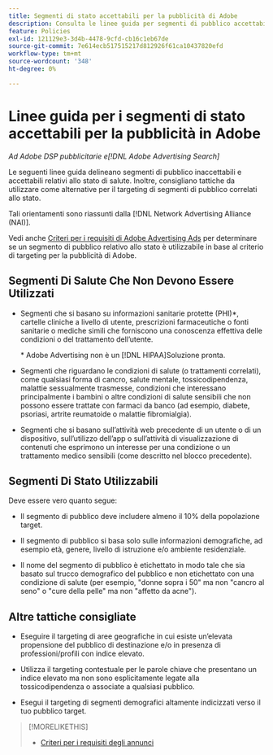 ```yaml
---
title: Segmenti di stato accettabili per la pubblicità di Adobe
description: Consulta le linee guida per segmenti di pubblico accettabili relativi allo stato e tattiche da utilizzare come alternative per il targeting di segmenti di pubblico correlati allo stato.
feature: Policies
exl-id: 121129e3-3d4b-4478-9cfd-cb16c1eb67de
source-git-commit: 7e614ecb517515217d812926f61ca10437820efd
workflow-type: tm+mt
source-wordcount: '348'
ht-degree: 0%

---
```


# Linee guida per i segmenti di stato accettabili per la pubblicità in Adobe

*Ad Adobe DSP pubblicitarie e[!DNL Adobe Advertising Search]*

Le seguenti linee guida delineano segmenti di pubblico inaccettabili e accettabili relativi allo stato di salute. Inoltre, consigliano tattiche da utilizzare come alternative per il targeting di segmenti di pubblico correlati allo stato.

Tali orientamenti sono riassunti dalla [!DNL Network Advertising Alliance (NAI)].

Vedi anche [Criteri per i requisiti di Adobe Advertising Ads](/help/policies/ad-requirements-policy.md) per determinare se un segmento di pubblico relativo allo stato è utilizzabile in base al criterio di targeting per la pubblicità di Adobe.

## Segmenti Di Salute Che Non Devono Essere Utilizzati

* Segmenti che si basano su informazioni sanitarie protette (PHI)\*, cartelle cliniche a livello di utente, prescrizioni farmaceutiche o fonti sanitarie o mediche simili che forniscono una conoscenza effettiva delle condizioni o del trattamento dell’utente.

   \* Adobe Advertising non è un [!DNL HIPAA]Soluzione pronta.

* Segmenti che riguardano le condizioni di salute (o trattamenti correlati), come qualsiasi forma di cancro, salute mentale, tossicodipendenza, malattie sessualmente trasmesse, condizioni che interessano principalmente i bambini o altre condizioni di salute sensibili che non possono essere trattate con farmaci da banco (ad esempio, diabete, psoriasi, artrite reumatoide o malattie fibromialgia).

* Segmenti che si basano sull’attività web precedente di un utente o di un dispositivo, sull’utilizzo dell’app o sull’attività di visualizzazione di contenuti che esprimono un interesse per una condizione o un trattamento medico sensibili (come descritto nel blocco precedente).

## Segmenti Di Stato Utilizzabili

Deve essere vero quanto segue:

* Il segmento di pubblico deve includere almeno il 10% della popolazione target.

* Il segmento di pubblico si basa solo sulle informazioni demografiche, ad esempio età, genere, livello di istruzione e/o ambiente residenziale.

* Il nome del segmento di pubblico è etichettato in modo tale che sia basato sul trucco demografico del pubblico e non etichettato con una condizione di salute (per esempio, &quot;donne sopra i 50&quot; ma non &quot;cancro al seno&quot; o &quot;cure della pelle&quot; ma non &quot;affetto da acne&quot;).

## Altre tattiche consigliate

* Eseguire il targeting di aree geografiche in cui esiste un’elevata propensione del pubblico di destinazione e/o in presenza di professioni/profili con indice elevato.

* Utilizza il targeting contestuale per le parole chiave che presentano un indice elevato ma non sono esplicitamente legate alla tossicodipendenza o associate a qualsiasi pubblico.

* Esegui il targeting di segmenti demografici altamente indicizzati verso il tuo pubblico target.

>[!MORELIKETHIS]
>
>* [Criteri per i requisiti degli annunci](/help/policies/ad-requirements-policy.md)

